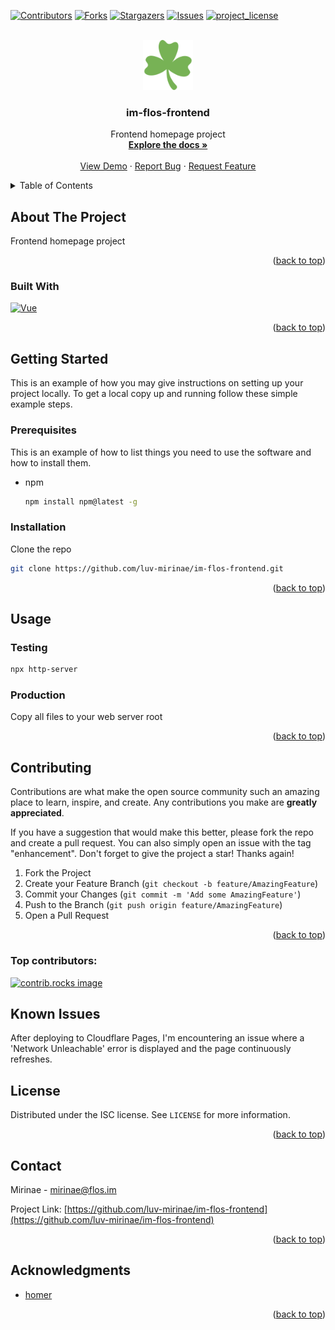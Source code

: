 <a id="readme-top"></a>

[![Contributors][contributors-shield]][contributors-url]
[![Forks][forks-shield]][forks-url]
[![Stargazers][stars-shield]][stars-url]
[![Issues][issues-shield]][issues-url]
[![project_license][license-shield]][license-url]

<!-- PROJECT LOGO -->
<br />
<div align="center">
  <a href="https://github.com/luv-mirinae/im-flos-frontend">
    <img src=".github/images/logo.png" alt="Logo" width="80" height="80">
  </a>

<h3 align="center">im-flos-frontend</h3>

  <p align="center">
    Frontend homepage project
    <br />
    <a href="https://github.com/luv-mirinae/im-flos-frontend"><strong>Explore the docs »</strong></a>
    <br />
    <br />
    <a href="https://flos.im" target="_blank">View Demo</a>
    ·
    <a href="https://github.com/luv-mirinae/im-flos-frontend/issues/new?labels=bug&template=bug-report---.md">Report Bug</a>
    ·
    <a href="https://github.com/luv-mirinae/im-flos-frontend/issues/new?labels=enhancement&template=feature-request---.md">Request Feature</a>
  </p>
</div>

<!-- TABLE OF CONTENTS -->
<details>
  <summary>Table of Contents</summary>
  <ol>
    <li>
      <a href="#about-the-project">About The Project</a>
      <ul>
        <li><a href="#built-with">Built With</a></li>
      </ul>
    </li>
    <li>
      <a href="#getting-started">Getting Started</a>
      <ul>
        <li><a href="#prerequisites">Prerequisites</a></li>
        <li><a href="#installation">Installation</a></li>
      </ul>
    </li>
    <li><a href="#usage">Usage</a></li>
    <li><a href="#contributing">Contributing</a></li>
    <li><a href="#known-issues">Known Issues</a></li>
    <li><a href="#license">License</a></li>
    <li><a href="#contact">Contact</a></li>
    <li><a href="#acknowledgments">Acknowledgments</a></li>
  </ol>
</details>

<!-- ABOUT THE PROJECT -->

## About The Project

Frontend homepage project

<p align="right">(<a href="#readme-top">back to top</a>)</p>

### Built With

<!-- - [![Next][Next.js]][Next-url] -->
<!-- - [![React][React.js]][React-url] -->

[![Vue][Vue.js]][Vue-url]

  <!-- - [![Angular][Angular.io]][Angular-url] -->
  <!-- - [![Svelte][Svelte.dev]][Svelte-url] -->
  <!-- - [![Laravel][Laravel.com]][Laravel-url] -->
  <!-- - [![Bootstrap][Bootstrap.com]][Bootstrap-url] -->
  <!-- - [![JQuery][JQuery.com]][JQuery-url] -->

<p align="right">(<a href="#readme-top">back to top</a>)</p>

<!-- GETTING STARTED -->

## Getting Started

This is an example of how you may give instructions on setting up your project locally.
To get a local copy up and running follow these simple example steps.

### Prerequisites

This is an example of how to list things you need to use the software and how to install them.

- npm
  ```sh
  npm install npm@latest -g
  ```

### Installation

Clone the repo

```sh
git clone https://github.com/luv-mirinae/im-flos-frontend.git
```

<p align="right">(<a href="#readme-top">back to top</a>)</p>

<!-- USAGE EXAMPLES -->

## Usage

### Testing

```sh
npx http-server
```

### Production

Copy all files to your web server root

<p align="right">(<a href="#readme-top">back to top</a>)</p>

<!-- CONTRIBUTING -->

## Contributing

Contributions are what make the open source community such an amazing place to learn, inspire, and create. Any contributions you make are **greatly appreciated**.

If you have a suggestion that would make this better, please fork the repo and create a pull request. You can also simply open an issue with the tag "enhancement".
Don't forget to give the project a star! Thanks again!

1. Fork the Project
2. Create your Feature Branch (`git checkout -b feature/AmazingFeature`)
3. Commit your Changes (`git commit -m 'Add some AmazingFeature'`)
4. Push to the Branch (`git push origin feature/AmazingFeature`)
5. Open a Pull Request

<p align="right">(<a href="#readme-top">back to top</a>)</p>

### Top contributors:

<a href="https://github.com/luv-mirinae/im-flos-frontend/graphs/contributors">
  <img src="https://contrib.rocks/image?repo=luv-mirinae/im-flos-frontend" alt="contrib.rocks image" />
</a>

<!-- Known Issues -->

## Known Issues

After deploying to Cloudflare Pages, I'm encountering an issue where a 'Network Unleachable' error is displayed and the page continuously refreshes.

<!-- LICENSE -->

## License

Distributed under the ISC license. See `LICENSE` for more information.

<p align="right">(<a href="#readme-top">back to top</a>)</p>

<!-- CONTACT -->

## Contact

<!-- Your Name - [@twitter_handle](https://twitter.com/twitter_handle) - email@email_client.com -->

Mirinae - mirinae@flos.im

Project Link: [https://github.com/luv-mirinae/im-flos-frontend](https://github.com/luv-mirinae/im-flos-frontend)

<p align="right">(<a href="#readme-top">back to top</a>)</p>

<!-- ACKNOWLEDGMENTS -->

## Acknowledgments

- [homer](https://github.com/bastienwirtz/homer)

<p align="right">(<a href="#readme-top">back to top</a>)</p>

<!-- MARKDOWN LINKS & IMAGES -->
<!-- https://www.markdownguide.org/basic-syntax/#reference-style-links -->

[contributors-shield]: https://img.shields.io/github/contributors/luv-mirinae/im-flos-frontend.svg?style=for-the-badge
[contributors-url]: https://github.com/luv-mirinae/im-flos-frontend/graphs/contributors
[forks-shield]: https://img.shields.io/github/forks/luv-mirinae/im-flos-frontend.svg?style=for-the-badge
[forks-url]: https://github.com/luv-mirinae/im-flos-frontend/network/members
[stars-shield]: https://img.shields.io/github/stars/luv-mirinae/im-flos-frontend.svg?style=for-the-badge
[stars-url]: https://github.com/luv-mirinae/im-flos-frontend/stargazers
[issues-shield]: https://img.shields.io/github/issues/luv-mirinae/im-flos-frontend.svg?style=for-the-badge
[issues-url]: https://github.com/luv-mirinae/im-flos-frontend/issues
[license-shield]: https://img.shields.io/github/license/luv-mirinae/im-flos-frontend.svg?style=for-the-badge
[license-url]: https://github.com/luv-mirinae/im-flos-frontend/blob/master/LICENSE.txt
[linkedin-shield]: https://img.shields.io/badge/-LinkedIn-black.svg?style=for-the-badge&logo=linkedin&colorB=555
[linkedin-url]: https://linkedin.com/in/linkedin_username

<!-- [product-screenshot]: .github/images/screenshot.png -->

[Next.js]: https://img.shields.io/badge/next.js-000000?style=for-the-badge&logo=nextdotjs&logoColor=white
[Next-url]: https://nextjs.org/
[React.js]: https://img.shields.io/badge/React-20232A?style=for-the-badge&logo=react&logoColor=61DAFB
[React-url]: https://reactjs.org/
[Vue.js]: https://img.shields.io/badge/Vue.js-35495E?style=for-the-badge&logo=vuedotjs&logoColor=4FC08D
[Vue-url]: https://vuejs.org/
[Angular.io]: https://img.shields.io/badge/Angular-DD0031?style=for-the-badge&logo=angular&logoColor=white
[Angular-url]: https://angular.io/
[Svelte.dev]: https://img.shields.io/badge/Svelte-4A4A55?style=for-the-badge&logo=svelte&logoColor=FF3E00
[Svelte-url]: https://svelte.dev/
[Laravel.com]: https://img.shields.io/badge/Laravel-FF2D20?style=for-the-badge&logo=laravel&logoColor=white
[Laravel-url]: https://laravel.com
[Bootstrap.com]: https://img.shields.io/badge/Bootstrap-563D7C?style=for-the-badge&logo=bootstrap&logoColor=white
[Bootstrap-url]: https://getbootstrap.com
[JQuery.com]: https://img.shields.io/badge/jQuery-0769AD?style=for-the-badge&logo=jquery&logoColor=white
[JQuery-url]: https://jquery.com
